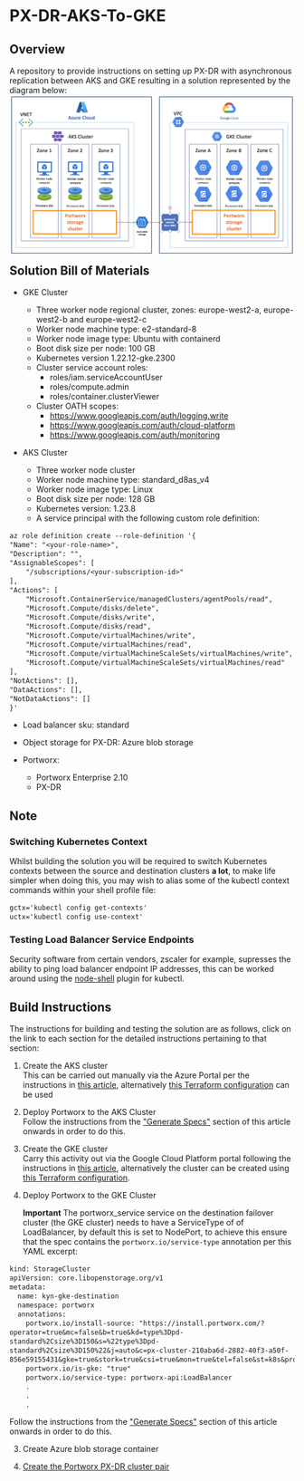 # PX-DR-AKS-To-GKE

## Overview

A repository to provide instructions on setting up PX-DR with asynchronous replication between AKS and GKE resulting in a solution represented by the
diagram below:
<img style="float: left; margin: 0px 15px 15px 0px;" src="https://github.com/chrisadkin/PX-DR-AKS-To-GKE/blob/main/images/HLA.png?raw=true">

## Solution Bill of Materials

- GKE Cluster
  - Three worker node regional cluster, zones: europe-west2-a, europe-west2-b and europe-west2-c
  - Worker node machine type: e2-standard-8 
  - Worker node image type: Ubuntu with containerd
  - Boot disk size per node: 100 GB 
  - Kubernetes version 1.22.12-gke.2300 
  - Cluster service account roles:
    - roles/iam.serviceAccountUser
    - roles/compute.admin
    - roles/container.clusterViewer    
  - Cluster OATH scopes: 
    - https://www.googleapis.com/auth/logging.write
    - https://www.googleapis.com/auth/cloud-platform
    - https://www.googleapis.com/auth/monitoring
    
- AKS Cluster
  - Three worker node cluster
  - Worker node machine type: standard_d8as_v4
  - Worker node image type: Linux
  - Boot disk size per node: 128 GB
  - Kubernetes version: 1.23.8
  - A service principal with the following custom role definition:

```
az role definition create --role-definition '{
"Name": "<your-role-name>",
"Description": "",
"AssignableScopes": [
    "/subscriptions/<your-subscription-id>"
],
"Actions": [
    "Microsoft.ContainerService/managedClusters/agentPools/read",
    "Microsoft.Compute/disks/delete",
    "Microsoft.Compute/disks/write",
    "Microsoft.Compute/disks/read",
    "Microsoft.Compute/virtualMachines/write",
    "Microsoft.Compute/virtualMachines/read",
    "Microsoft.Compute/virtualMachineScaleSets/virtualMachines/write",
    "Microsoft.Compute/virtualMachineScaleSets/virtualMachines/read"
],
"NotActions": [],
"DataActions": [],
"NotDataActions": []
}'
```

  - Load balancer sku: standard
  
- Object storage for PX-DR: Azure blob storage

- Portworx:
  - Portworx Enterprise 2.10
  - PX-DR

## Note

### Switching Kubernetes Context

Whilst building the solution you will be required to switch Kubernetes contexts between the source and destination clusters **a lot**, to make life 
simpler when doing this, you may wish to alias some of the kubectl context commands within your shell profile file:
```
gctx='kubectl config get-contexts'
uctx='kubectl config use-context'
```
### Testing Load Balancer Service Endpoints

Security software from certain vendors, zscaler for example, supresses the ability to ping load balancer endpoint IP addresses, this can be worked
around using the [node-shell](https://github.com/kvaps/kubectl-node-shell) plugin for kubectl.

## Build Instructions

The instructions for building and testing the solution are as follows, click on the link
to each section for the detailed instructions pertaining to that section:
  
1. Create the AKS cluster  
   This can be carried out manually via the Azure Portal per the instructions in [this article](https://docs.portworx.com/install-portworx/cloud/azure/aks/), alternatively [this Terraform configuration](https://github.com/chrisadkin/PX-Terraform/blob/main/AKS/README.md) can be used

2. Deploy Portworx to the AKS Cluster   
   Follow the instructions from the ["Generate Specs"](https://docs.portworx.com/install-portworx/cloud/azure/aks/) section of this article onwards in order to do this.

3. Create the GKE cluster  
   Carry this activity out via the Google Cloud Platform portal following the instructions in [this article](https://docs.portworx.com/install-portworx/cloud/gcp/gke/operator/), alternatively the cluster can be created using [this Terraform configuration](https://github.com/chrisadkin/PX-Terraform/blob/main/GKE/README.md).

4. Deploy Portworx to the GKE Cluster   
   
   **Important**
   The portworx_service service on the destination failover cluster (the GKE cluster) needs to have a ServiceType of of LoadBalancer, by
   default this is set to NodePort, to achieve this ensure that the spec contains the ```portworx.io/service-type``` annotation per this YAML
   excerpt: 
```
kind: StorageCluster
apiVersion: core.libopenstorage.org/v1
metadata:
  name: kyn-gke-destination 
  namespace: portworx
  annotations:
    portworx.io/install-source: "https://install.portworx.com/?operator=true&mc=false&b=true&kd=type%3Dpd-standard%2Csize%3D150&s=%22type%3Dpd-standard%2Csize%3D150%22&j=auto&c=px-cluster-210aba6d-2882-40f3-a50f-856e59155431&gke=true&stork=true&csi=true&mon=true&tel=false&st=k8s&promop=true"
    portworx.io/is-gke: "true"
    portworx.io/service-type: portworx-api:LoadBalancer
    .
    .
    .
```

   Follow the instructions from the ["Generate Specs"](https://docs.portworx.com/install-portworx/cloud/gcp/gke/operator/) section of this article onwards
   in order to do this.

3. Create Azure blob storage container   

4. [Create the Portworx PX-DR cluster pair](https://docs.portworx.com/operations/operate-kubernetes/disaster-recovery/configure-migrations-to-use-service-accounts/)
